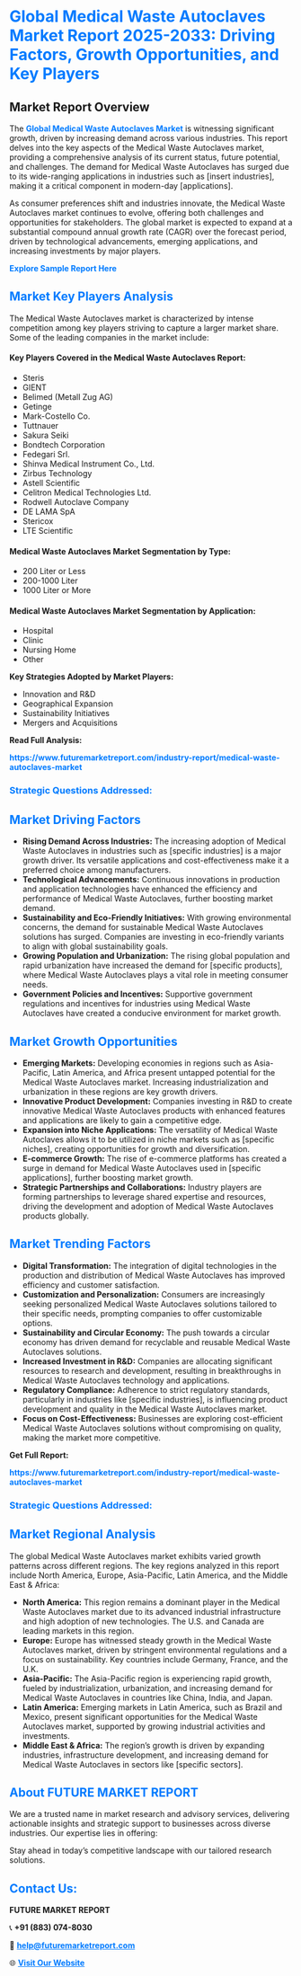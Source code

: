 <h1 style="color: #007BFF;">Global Medical Waste Autoclaves Market Report 2025-2033: Driving Factors, Growth Opportunities, and Key Players</h1>

<section id="overview">
<h2>Market Report Overview</h2>
<p>The <a href="https://www.futuremarketreport.com/industry-report/medical-waste-autoclaves-market" style="color: #007BFF; text-decoration: none;"><strong>Global Medical Waste Autoclaves Market</strong></a> is witnessing significant growth, driven by increasing demand across various industries. This report delves into the key aspects of the Medical Waste Autoclaves market, providing a comprehensive analysis of its current status, future potential, and challenges. The demand for Medical Waste Autoclaves has surged due to its wide-ranging applications in industries such as [insert industries], making it a critical component in modern-day [applications].</p>
<p>As consumer preferences shift and industries innovate, the Medical Waste Autoclaves market continues to evolve, offering both challenges and opportunities for stakeholders. The global market is expected to expand at a substantial compound annual growth rate (CAGR) over the forecast period, driven by technological advancements, emerging applications, and increasing investments by major players.</p>
</section>

<section id="overview">
<p><a href="https://www.futuremarketreport.com/request-sample/reportId=64415" style="color: #007BFF; text-decoration: none;"><strong>Explore Sample Report Here</strong></a></p>
</section>

<section id="key-players">
<h2 style="color: #007BFF;">Market Key Players Analysis</h2>
<p>The Medical Waste Autoclaves market is characterized by intense competition among key players striving to capture a larger market share. Some of the leading companies in the market include:</p>
<h4>Key Players Covered in the Medical Waste Autoclaves Report:</h4>
<ul><li>Steris</li><li>GIENT</li><li>Belimed (Metall Zug AG)</li><li>Getinge</li><li>Mark-Costello Co.</li><li>Tuttnauer</li><li>Sakura Seiki</li><li>Bondtech Corporation</li><li>Fedegari Srl.</li><li>Shinva Medical Instrument Co., Ltd.</li><li>Zirbus Technology</li><li>Astell Scientific</li><li>Celitron Medical Technologies Ltd.</li><li>Rodwell Autoclave Company</li><li>DE LAMA SpA</li><li>Stericox</li><li>LTE Scientific</li></ul>
<h4>Medical Waste Autoclaves Market Segmentation by Type:</h4>
<ul><li>200 Liter or Less</li><li>200-1000 Liter</li><li>1000 Liter or More</li></ul>

<h4>Medical Waste Autoclaves Market Segmentation by Application:</h4>
<ul><li>Hospital</li><li>Clinic</li><li>Nursing Home</li><li>Other</li></ul>
<p><strong>Key Strategies Adopted by Market Players:</strong></p>
<ul>
<li>Innovation and R&D</li>
<li>Geographical Expansion</li>
<li>Sustainability Initiatives</li>
<li>Mergers and Acquisitions</li>
</ul>
</section>

<section>
<p><strong>Read Full Analysis: </strong></p><a href="https://www.futuremarketreport.com/industry-report/medical-waste-autoclaves-market" style="color: #007BFF; text-decoration: none;"><strong>https://www.futuremarketreport.com/industry-report/medical-waste-autoclaves-market</strong></a>
<h3 style="color: #007BFF;">Strategic Questions Addressed:</h3>
</section>

<section id="driving-factors">
<h2 style="color: #007BFF;">Market Driving Factors</h2>
<ul>
<li><strong>Rising Demand Across Industries:</strong> The increasing adoption of Medical Waste Autoclaves in industries such as [specific industries] is a major growth driver. Its versatile applications and cost-effectiveness make it a preferred choice among manufacturers.</li>
<li><strong>Technological Advancements:</strong> Continuous innovations in production and application technologies have enhanced the efficiency and performance of Medical Waste Autoclaves, further boosting market demand.</li>
<li><strong>Sustainability and Eco-Friendly Initiatives:</strong> With growing environmental concerns, the demand for sustainable Medical Waste Autoclaves solutions has surged. Companies are investing in eco-friendly variants to align with global sustainability goals.</li>
<li><strong>Growing Population and Urbanization:</strong> The rising global population and rapid urbanization have increased the demand for [specific products], where Medical Waste Autoclaves plays a vital role in meeting consumer needs.</li>
<li><strong>Government Policies and Incentives:</strong> Supportive government regulations and incentives for industries using Medical Waste Autoclaves have created a conducive environment for market growth.</li>
</ul>
</section>

<section id="growth-opportunities">
<h2 style="color: #007BFF;">Market Growth Opportunities</h2>
<ul>
<li><strong>Emerging Markets:</strong> Developing economies in regions such as Asia-Pacific, Latin America, and Africa present untapped potential for the Medical Waste Autoclaves market. Increasing industrialization and urbanization in these regions are key growth drivers.</li>
<li><strong>Innovative Product Development:</strong> Companies investing in R&D to create innovative Medical Waste Autoclaves products with enhanced features and applications are likely to gain a competitive edge.</li>
<li><strong>Expansion into Niche Applications:</strong> The versatility of Medical Waste Autoclaves allows it to be utilized in niche markets such as [specific niches], creating opportunities for growth and diversification.</li>
<li><strong>E-commerce Growth:</strong> The rise of e-commerce platforms has created a surge in demand for Medical Waste Autoclaves used in [specific applications], further boosting market growth.</li>
<li><strong>Strategic Partnerships and Collaborations:</strong> Industry players are forming partnerships to leverage shared expertise and resources, driving the development and adoption of Medical Waste Autoclaves products globally.</li>
</ul>
</section>

<section id="trending-factors">
<h2 style="color: #007BFF;">Market Trending Factors</h2>
<ul>
<li><strong>Digital Transformation:</strong> The integration of digital technologies in the production and distribution of Medical Waste Autoclaves has improved efficiency and customer satisfaction.</li>
<li><strong>Customization and Personalization:</strong> Consumers are increasingly seeking personalized Medical Waste Autoclaves solutions tailored to their specific needs, prompting companies to offer customizable options.</li>
<li><strong>Sustainability and Circular Economy:</strong> The push towards a circular economy has driven demand for recyclable and reusable Medical Waste Autoclaves solutions.</li>
<li><strong>Increased Investment in R&D:</strong> Companies are allocating significant resources to research and development, resulting in breakthroughs in Medical Waste Autoclaves technology and applications.</li>
<li><strong>Regulatory Compliance:</strong> Adherence to strict regulatory standards, particularly in industries like [specific industries], is influencing product development and quality in the Medical Waste Autoclaves market.</li>
<li><strong>Focus on Cost-Effectiveness:</strong> Businesses are exploring cost-efficient Medical Waste Autoclaves solutions without compromising on quality, making the market more competitive.</li>
</ul>
</section>

<section>
<p><strong>Get Full Report: </strong></p><a href="https://www.futuremarketreport.com/industry-report/medical-waste-autoclaves-market" style="color: #007BFF; text-decoration: none;"><strong>https://www.futuremarketreport.com/industry-report/medical-waste-autoclaves-market</strong></a>
<h3 style="color: #007BFF;">Strategic Questions Addressed:</h3>
</section>


<section id="regional-analysis">
<h2 style="color: #007BFF;">Market Regional Analysis</h2>
<p>The global Medical Waste Autoclaves market exhibits varied growth patterns across different regions. The key regions analyzed in this report include North America, Europe, Asia-Pacific, Latin America, and the Middle East & Africa:</p>
<ul>
<li><strong>North America:</strong> This region remains a dominant player in the Medical Waste Autoclaves market due to its advanced industrial infrastructure and high adoption of new technologies. The U.S. and Canada are leading markets in this region.</li>
<li><strong>Europe:</strong> Europe has witnessed steady growth in the Medical Waste Autoclaves market, driven by stringent environmental regulations and a focus on sustainability. Key countries include Germany, France, and the U.K.</li>
<li><strong>Asia-Pacific:</strong> The Asia-Pacific region is experiencing rapid growth, fueled by industrialization, urbanization, and increasing demand for Medical Waste Autoclaves in countries like China, India, and Japan.</li>
<li><strong>Latin America:</strong> Emerging markets in Latin America, such as Brazil and Mexico, present significant opportunities for the Medical Waste Autoclaves market, supported by growing industrial activities and investments.</li>
<li><strong>Middle East & Africa:</strong> The region’s growth is driven by expanding industries, infrastructure development, and increasing demand for Medical Waste Autoclaves in sectors like [specific sectors].</li>
</ul>
</section>

<footer>
<h2 style="color: #007BFF;">About FUTURE MARKET REPORT</h2>
<p>We are a trusted name in market research and advisory services, delivering actionable insights and strategic support to businesses across diverse industries. Our expertise lies in offering:</p>

<p>Stay ahead in today’s competitive landscape with our tailored research solutions.</p>

<h2 style="color: #007BFF;">Contact Us:</h2>
<p><strong>FUTURE MARKET REPORT</strong></p>
<p>📞 <strong>+91 (883) 074-8030</strong></p>
<p>📧 <strong><a href="mailto:help@futuremarketreport.com" style="color: #007BFF;">help@futuremarketreport.com</a></strong></p>
<p>🌐 <strong><a href="https://www.futuremarketreport.com/" style="color: #007BFF;">Visit Our Website</a></strong></p>
</footer>